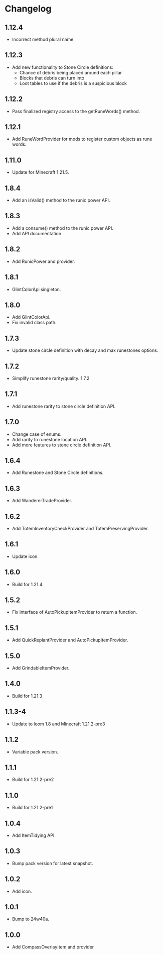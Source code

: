 # Changelog

## 1.12.4

- Incorrect method plural name.

## 1.12.3

- Add new functionality to Stone Circle definitions:
    - Chance of debris being placed around each pillar
    - Blocks that debris can turn into
    - Loot tables to use if the debris is a suspicious block

## 1.12.2

- Pass finalized registry access to the getRuneWords() method.

## 1.12.1

- Add RuneWordProvider for mods to register custom objects as rune words.

## 1.11.0

- Update for Minecraft 1.21.5.

## 1.8.4

- Add an isValid() method to the runic power API.

## 1.8.3

- Add a consume() method to the runic power API.
- Add API documentation.

## 1.8.2

- Add RunicPower and provider.

## 1.8.1

- GlintColorApi singleton.

## 1.8.0

- Add GlintColorApi.
- Fix invalid class path.

## 1.7.3

- Update stone circle definition with decay and max runestones options.

## 1.7.2

- Simplify runestone rarity/quality. 1.7.2

## 1.7.1

- Add runestone rarity to stone circle definition API.

## 1.7.0

- Change case of enums.
- Add rarity to runestone location API.
- Add more features to stone circle definition API.

## 1.6.4

- Add Runestone and Stone Circle definitions.

## 1.6.3

- Add WandererTradeProvider.

## 1.6.2

- Add TotemInventoryCheckProvider and TotemPreservingProvider.

## 1.6.1

- Update icon.

## 1.6.0

- Build for 1.21.4.

## 1.5.2

- Fix interface of AutoPickupItemProvider to return a function.

## 1.5.1

- Add QuickReplantProvider and AutoPickupItemProvider.

## 1.5.0

- Add GrindableItemProvider.

## 1.4.0

- Build for 1.21.3

## 1.1.3-4

- Update to loom 1.8 and Minecraft 1.21.2-pre3

## 1.1.2

- Variable pack version.

## 1.1.1

- Build for 1.21.2-pre2

## 1.1.0

- Build for 1.21.2-pre1

## 1.0.4

- Add ItemTidying API.

## 1.0.3

- Bump pack version for latest snapshot.

## 1.0.2

- Add icon.

## 1.0.1

- Bump to 24w40a.

## 1.0.0

- Add CompassOverlayItem and provider